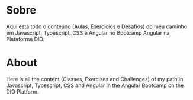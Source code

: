 # Sobre

Aqui está todo o conteúdo (Aulas, Exercicíos e Desafios) do meu caminho em Javascript, Typescript, CSS e Angular no Bootcamp Angular na Plataforma DIO.

# About

Here is all the content (Classes, Exercises and Challenges) of my path in Javascript, Typescript, CSS and Angular in the Angular Bootcamp on the DIO Platform.
